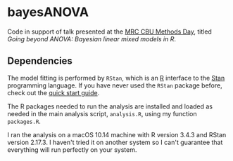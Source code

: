 # bayesANOVA

Code in support of talk presented at the [MRC CBU Methods Day](http://imaging.mrc-cbu.cam.ac.uk/methods/MethodsDaySchedule), titled *Going beyond ANOVA: Bayesian linear mixed models in R*.

## Dependencies

The model fitting is performed by `RStan`, which is an [R](https://www.r-project.org) interface to the [Stan](http://mc-stan.org) programming language. If you have never used the `RStan` package before, check out the [quick start guide](https://github.com/stan-dev/rstan/wiki/RStan-Getting-Started).

The R packages needed to run the analysis are installed and loaded as needed in the main analysis script, `analysis.R`, using my function `packages.R`.

I ran the analysis on a macOS 10.14 machine with R version 3.4.3 and RStan version 2.17.3. I haven't tried it on another system so I can't guarantee that everything will run perfectly on your system.

